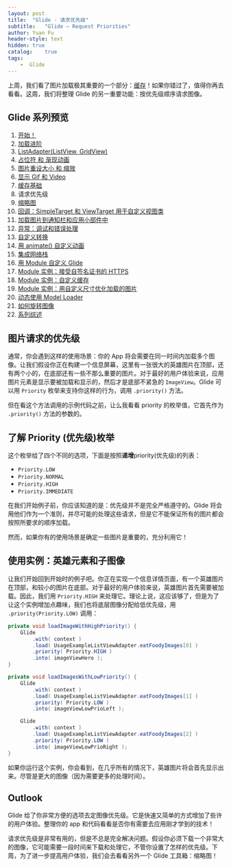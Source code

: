 ```yaml
---
layout: post
title:  "Glide - 请求优先级"
subtitle:   "Glide — Request Priorities"
author: Yuan Fu
header-style: text
hidden: true
catalog:    true
tags:
    -  Glide
---
```



上周，我们看了图片加载极其重要的一个部分：[缓存](https://futurestud.io/blog/glide-caching-basics/)！如果你错过了，值得你再去看看。这周，我们将整理 Glide 的另一重要功能：按优先级顺序请求图像。

## Glide 系列预览

1. [开始！](http://mrfu.me/2016/02/27/Glide_Getting_Started/)
2. [加载进阶](http://mrfu.me/2016/02/27/Glide_Advanced_Loading/)
3. [ListAdapter(ListView, GridView)](http://mrfu.me/2016/02/27/Glide_ListAdapter_(ListView,_GridView)/)
4. [占位符 和 渐现动画](http://mrfu.me/2016/02/27/Glide_Placeholders_&_Fade_Animations/)
5. [图片重设大小 和 缩放](http://mrfu.me/2016/02/27/Glide_Image_Resizing_&_Scaling/)
6. [显示 Gif 和 Video](http://mrfu.me/2016/02/27/Glide_Displaying_Gifs_&_Videos/)
7. [缓存基础](http://mrfu.me/2016/02/27/Glide_Caching_Basics/)
8. 请求优先级
9. [缩略图](http://mrfu.me/2016/02/27/Glide_Thumbnails/)
10. [回调：SimpleTarget 和 ViewTarget 用于自定义视图类](http://mrfu.me/2016/02/27/Glide_Callbacks_SimpleTarget_and_ViewTarget_for_Custom_View_Classes/)
11. [加载图片到通知栏和应用小部件中](http://mrfu.me/2016/02/27/Glide_Loading_Images_into_Notifications_and_AppWidgets/)
12. [异常：调试和错误处理](http://mrfu.me/2016/02/28/Glide_Exceptions-_Debugging_and_Error_Handling/)
13. [自定义转换](http://mrfu.me/2016/02/28/Glide_Custom_Transformations/)
14. [用 animate() 自定义动画](http://mrfu.me/2016/02/28/Glide_Custom_Animations_with_animate()/)
15. [集成网络栈](http://mrfu.me/2016/02/28/Glide_Integrating_Networking_Stacks/)
16. [用 Module 自定义 Glide](http://mrfu.me/2016/02/28/Glide_Customize_Glide_with_Modules/)
17. [Module 实例：接受自签名证书的 HTTPS](http://mrfu.me/2016/02/28/Glide_Module_Example_Accepting_Self-Signed_HTTPS_Certificates/)
18. [Module 实例：自定义缓存](http://mrfu.me/2016/02/28/Glide_Module_Example_Customize_Caching/)
19. [Module 实例：用自定义尺寸优化加载的图片](http://mrfu.me/2016/02/28/Glide_Module_Example_Optimizing/)
20. [动态使用 Model Loader](http://mrfu.me/2016/02/28/Glide_Dynamically_Use_Model_Loaders/)
21. [如何旋转图像](http://mrfu.me/2016/02/28/Glide_How_to_Rotate_Images/)
22. [系列综述](http://mrfu.me/2016/02/28/Glide_Series_Roundup/)

## 图片请求的优先级

通常，你会遇到这样的使用场景：你的 App 将会需要在同一时间内加载多个图像。让我们假设你正在构建一个信息屏幕，这里有一张很大的英雄图片在顶部，还有两个小的，在底部还有一些不那么重要的图片。对于最好的用户体验来说，应用图片元素是显示要被加载和显示的，然后才是底部不紧急的 `ImageView`。Glide 可以用 `Priority` 枚举来支持你这样的行为，调用 `.priority()` 方法。

但在看这个方法调用的示例代码之前，让么我看看 priority 的枚举值，它首先作为 `.priority()` 方法的参数的。

## 了解 Priority (优先级)枚举

这个枚举给了四个不同的选项，下面是按照**递增**priority(优先级)的列表：

* `Priority.LOW`
* `Priority.NORMAL`
* `Priority.HIGH`
* `Priority.IMMEDIATE`

在我们开始例子前，你应该知道的是：优先级并不是完全严格遵守的。Glide 将会用他们作为一个准则，并尽可能的处理这些请求，但是它不能保证所有的图片都会按照所要求的顺序加载。

然而，如果你有的使用场景是确定一些图片是重要的，充分利用它！

## 使用实例：英雄元素和子图像

让我们开始回到开始时的例子吧。你正在实现一个信息详情页面，有一个英雄图片在顶部，和较小的图片在底部。对于最好的用户体验来说，英雄图片首先需要被加载。因此，我们用 `Priority.HIGH` 来处理它。理论上说，这应该够了，但是为了让这个实例增加点趣味，我们也将底层图像分配给低优先级，用 `.priority(Priority.LOW)` 调用：

```java
private void loadImageWithHighPriority() {  
    Glide
        .with( context )
        .load( UsageExampleListViewAdapter.eatFoodyImages[0] )
        .priority( Priority.HIGH )
        .into( imageViewHero );
}

private void loadImagesWithLowPriority() {  
    Glide
        .with( context )
        .load( UsageExampleListViewAdapter.eatFoodyImages[1] )
        .priority( Priority.LOW )
        .into( imageViewLowPrioLeft );

    Glide
        .with( context )
        .load( UsageExampleListViewAdapter.eatFoodyImages[2] )
        .priority( Priority.LOW )
        .into( imageViewLowPrioRight );
}
```

如果你运行这个实例，你会看到，在几乎所有的情况下，英雄图片将会首先显示出来。尽管是更大的图像（因为需要更多的处理时间）。

## Outlook

Glide 给了你非常方便的选项去定图像优先级。它是快速又简单的方式增加了些许的用户体验。整理你的 app 和代码看看是否你有需要去应用刚才学到的技术！

请求优先级是非常有用的，但是不总是完全解决问题。假设你必须下载一个非常大的图像，它可能需要一段时间来下载和处理它，不管你设置了怎样的优先级。下周，为了进一步提高用户体验，我们会去看看另外一个 Glide 工具箱：缩略图！